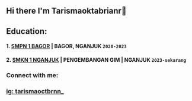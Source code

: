## Hi there I'm Tarismaoktabrianr👋

<!--
**tarismaoktabrianr/tarismaoktabrianr** is a ✨ _special_ ✨ repository because its `README.md` (this file) appears on your GitHub profile.

Here are some ideas to get you started:

- 🔭 I’m currently working on ...
- 🌱 I’m currently learning ...
- 👯 I’m looking to collaborate on ...
- 🤔 I’m looking for help with ...
- 💬 Ask me about ...
- 📫 How to reach me: ...
- 😄 Pronouns: ...
- ⚡ Fun fact: ...
-->
## Education:

#### 1. [SMPN 1 BAGOR](https://smpn1bagor.sch.id) | BAGOR, NGANJUK `2020-2023` 
#### 2. [SMKN 1 NGANJUK](https://smkn1nganjuk.sch.id) | PENGEMBANGAN GIM | NGANJUK `2023-sekarang`

### Connect with me:

### [ig: tarismaoctbrnn_](https://www.instagram.com/tarrismaoctbrnn_?igsh=MXBpYmhva3cwM25pNA==)


   
